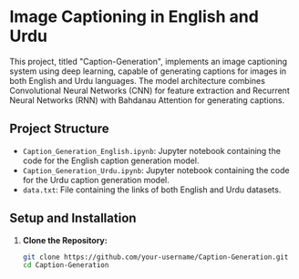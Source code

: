 # Image Captioning in English and Urdu

This project, titled "Caption-Generation", implements an image captioning system using deep learning, capable of generating captions for images in both English and Urdu languages. The model architecture combines Convolutional Neural Networks (CNN) for feature extraction and Recurrent Neural Networks (RNN) with Bahdanau Attention for generating captions.

## Project Structure

- `Caption_Generation_English.ipynb`: Jupyter notebook containing the code for the English caption generation model.
- `Caption_Generation_Urdu.ipynb`: Jupyter notebook containing the code for the Urdu caption generation model.
- `data.txt`: File containing the links of both English and Urdu datasets.

## Setup and Installation

1. **Clone the Repository:**
   ```bash
   git clone https://github.com/your-username/Caption-Generation.git
   cd Caption-Generation
